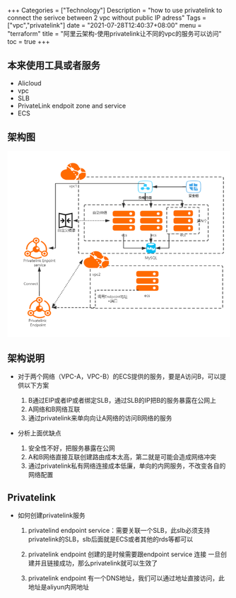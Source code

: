 +++
Categories = ["Technology"]
Description = "how to use privatelink to connect the serivce between 2 vpc without public IP adress"
Tags = ["vpc","privatelink"]
date = "2021-07-28T12:40:37+08:00"
menu = "terraform"
title = "阿里云架构-使用privatelink让不同的vpc的服务可以访问"
toc = true
+++

## 本来使用工具或者服务

- Alicloud
- vpc
- SLB
- PrivateLink endpoit zone and service
- ECS

## 架构图

![PrivateLink](/images/privatelink.png)

## 架构说明

- 对于两个网络（VPC-A，VPC-B）的ECS提供的服务，要是A访问B，可以提供以下方案
    1. B通过EIP或者IP或者绑定SLB，通过SLB的IP把B的服务暴露在公网上
    2. A网络和B网络互联
    3. 通过privatelink来单向向让A网络的访问B网络的服务

- 分析上面优缺点
    1. 安全性不好，把服务暴露在公网
    2. A和B网络直接互联创建路由成本太高，第二就是可能会造成网络冲突
    3. 通过privatelink私有网络连接成本低廉，单向的内网服务，不改变各自的网络配置

## Privatelink

- 如何创建privatelink服务

    1. privatelind endpoint service：需要关联一个SLB，此slb必须支持privatelink的SLB，slb后面就是ECS或者其他的rds等都可以

    2. privatelink endpoint 创建的是时候需要跟endpoint service 连接 一旦创建并且链接成功，那么privatelink就可以生效了

    3. privatelink endpoint 有一个DNS地址，我们可以通过地址直接访问，此地址是aliyun内网地址


